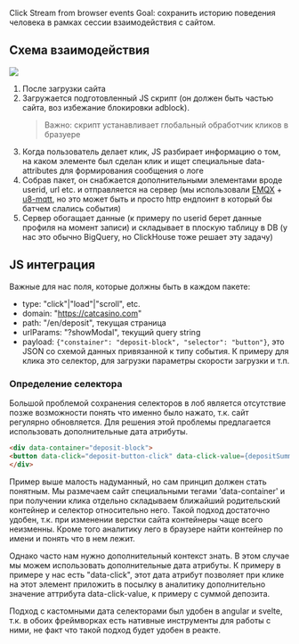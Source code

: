 Click Stream from browser events
Goal: сохранить историю поведения человека в рамках сессии взаимодействия с сайтом.
## Схема взаимодействия
[![](https://mermaid.ink/img/pako:eNplUTtzwjAM_is6rQ29EALJeWDo0aXXTmy9LCYW4IPYqR9QyvHfKyfQpZpkfQ_J0hVbqwgFevqKZFpaablzsmuMjMGa2G3INQY4Ns6ePTmYLJdPXgcS8G6lgpSOhJQl9MEUsNMngrc1aBPItdQH68C3TvfhnyXTBHTyQB4ktEfdHkYKqxPKrFNy9GTUCLPp1oLlKuxD6IGtz_4-yEAedKsX1nBb-hOBkkFupCfMsCPXSa3499ekbDDsqaMGBaeKtjIeQ4ONuTE1bWN9MS2K4CJlGHv2eSwLxVYePVd7aVBc8RvFJH_OOYqqnOV1WS6KeV5XeVlleEFRTBmdz-qyropZvpgWi1uGP9ay0fRh_ao0z_3nTMPzY7zVcLKh2-cgGkdyNu72d8HtFwJFmHs?type=png)](https://mermaid.live/edit#pako:eNplUTtzwjAM_is6rQ29EALJeWDo0aXXTmy9LCYW4IPYqR9QyvHfKyfQpZpkfQ_J0hVbqwgFevqKZFpaablzsmuMjMGa2G3INQY4Ns6ePTmYLJdPXgcS8G6lgpSOhJQl9MEUsNMngrc1aBPItdQH68C3TvfhnyXTBHTyQB4ktEfdHkYKqxPKrFNy9GTUCLPp1oLlKuxD6IGtz_4-yEAedKsX1nBb-hOBkkFupCfMsCPXSa3499ekbDDsqaMGBaeKtjIeQ4ONuTE1bWN9MS2K4CJlGHv2eSwLxVYePVd7aVBc8RvFJH_OOYqqnOV1WS6KeV5XeVlleEFRTBmdz-qyropZvpgWi1uGP9ay0fRh_ao0z_3nTMPzY7zVcLKh2-cgGkdyNu72d8HtFwJFmHs)
1. После загрузки сайта
2. Загружается подготовленный JS скрипт (он должен быть частью сайта, воз избежание блокировки adblock).
   > Важно: скрипт устанавливает глобальный обработчик кликов в бразуере
3. Когда пользователь делает клик, JS разбирает информацию о том, на каком элементе был сделан клик и ищет специальные data-attributes для формирования сообщения о логе
4. Собрав пакет, он снабжается дополнительными элементами вроде userid, url etc. и отправляется на сервер (мы использовали [EMQX](https://github.com/emqx/emqx) + [u8-mqtt](https://www.npmjs.com/package/u8-mqtt), но это может быть и просто http ендпоинт в который бы батчем слались события)
5. Сервер обогащает данные (к примеру по userid берет данные профиля на момент записи) и складывает в плоскую таблицу в DB (у нас это обычно BigQuery, но ClickHouse тоже решает эту задачу)

## JS интеграция
Важные для нас поля, которые должны быть в каждом пакете:
- type: "click"|"load"|"scroll", etc.
- domain: "https://catcasino.com"
- path: "/en/deposit", текущая страница
- urlParams: "?showModal", текущий query string
- payload: `{"constainer": "deposit-block", "selector": "button"}`, это JSON со схемой данных привязанной к типу события. К примеру для клика это селектор, для загрузки параметры скорости загрузки и т.п.

### Определение селектора
Большой проблемой сохранения селекторов в лоб является отсутствие позже возможности понять что именно было нажато, т.к. сайт регулярно обновляется. Для решения этой проблемы предлагается использовать дополнительные дата атрибуты.
```html
<div data-container="deposit-block">
<button data-click="deposit-button-click" data-click-value={depositSumm}>
</div>
```
Пример выше малость надуманный, но сам принцип должен стать понятным.
Мы размечаем сайт специальными тегами 'data-container' и при получении клика отдельно складываем ближайший родительский контейнер и селектор относительно него. Такой подход достаточно удобен, т.к. при изменении верстки сайта контейнеры чаще всего неизменны. Кроме того аналитику лего в браузере найти контейнер по имени и понять что в нем лежит.

Однако часто нам нужно дополнительный контекст знать. В этом случае мы можем использовать дополнительные дата атрибуты. К примеру в примере у нас есть "data-click", этот дата атрибут позволяет при клике на этот элемент приложить в посылку в аналитику дополнительно значение аттрибута data-click-value, к примеру с суммой депозита.

Подход с кастомными дата селекторами был удобен в angular и svelte, т.к. в обоих фреймворках есть нативные инструменты для работы с ними, не факт что такой подход будет удобен в реакте.

